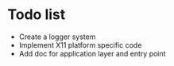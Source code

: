 # Todo list

- Create a logger system
- Implement X11 platform specific code
- Add doc for application layer and entry point
